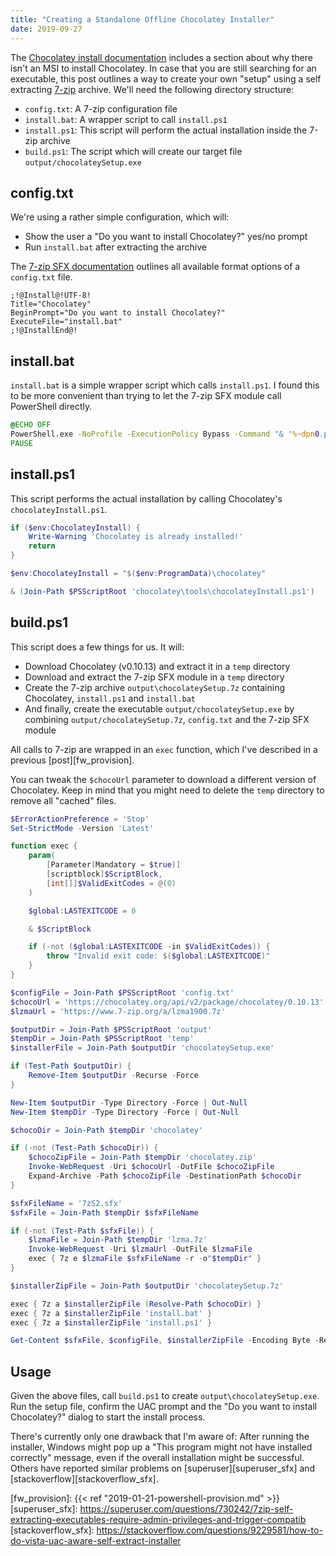 ```yaml
---
title: "Creating a Standalone Offline Chocolatey Installer"
date: 2019-09-27
---
```


The [Chocolatey install documentation][choco_msi] includes a section about why
there isn't an MSI to install Chocolatey. In case that you are still searching
for an executable, this post outlines a way to create your own "setup" using a
self extracting [7-zip][7z] archive. We'll need the following directory
structure:

- `config.txt`: A 7-zip configuration file
- `install.bat`: A wrapper script to call `install.ps1`
- `install.ps1`: This script will perform the actual installation inside the
  7-zip archive
- `build.ps1`: The script which will create our target file `output/chocolateySetup.exe`

## config.txt

We're using a rather simple configuration, which will:

- Show the user a "Do you want to install Chocolatey?" yes/no prompt
- Run `install.bat` after extracting the archive

The [7-zip SFX documentation][doc_sfx] outlines all available format options of
a `config.txt` file.

``` text
;!@Install@!UTF-8!
Title="Chocolatey"
BeginPrompt="Do you want to install Chocolatey?"
ExecuteFile="install.bat"
;!@InstallEnd@!
```

## install.bat

`install.bat` is a simple wrapper script which calls `install.ps1`. I found this
to be more convenient than trying to let the 7-zip SFX module call PowerShell
directly.

``` cmd
@ECHO OFF
PowerShell.exe -NoProfile -ExecutionPolicy Bypass -Command "& '%~dpn0.ps1'"
PAUSE
```

## install.ps1

This script performs the actual installation by calling Chocolatey's
`chocolateyInstall.ps1`.

``` powershell
if ($env:ChocolateyInstall) {
    Write-Warning 'Chocolatey is already installed!'
    return
}

$env:ChocolateyInstall = "$($env:ProgramData)\chocolatey"

& (Join-Path $PSScriptRoot 'chocolatey\tools\chocolateyInstall.ps1')
```

## build.ps1

This script does a few things for us. It will:

- Download Chocolatey (v0.10.13) and extract it in a `temp` directory
- Download and extract the 7-zip SFX module in a `temp` directory
- Create the 7-zip archive `output\chocolateySetup.7z` containing Chocolatey,
  `install.ps1` and `install.bat`
- And finally, create the executable `output/chocolateySetup.exe` by combining
  `output/chocolateySetup.7z`, `config.txt` and the 7-zip SFX module

All calls to 7-zip are wrapped in an `exec` function, which I've described in a
previous [post][fw_provision].

You can tweak the `$chocoUrl` parameter to download a different version of
Chocolatey. Keep in mind that you might need to delete the `temp` directory to
remove all "cached" files.

``` powershell
$ErrorActionPreference = 'Stop'
Set-StrictMode -Version 'Latest'

function exec {
    param(
        [Parameter(Mandatory = $true)]
        [scriptblock]$ScriptBlock,
        [int[]]$ValidExitCodes = @(0)
    )

    $global:LASTEXITCODE = 0

    & $ScriptBlock

    if (-not ($global:LASTEXITCODE -in $ValidExitCodes)) {
        throw "Invalid exit code: $($global:LASTEXITCODE)"
    }
}

$configFile = Join-Path $PSScriptRoot 'config.txt'
$chocoUrl = 'https://chocolatey.org/api/v2/package/chocolatey/0.10.13'
$lzmaUrl = 'https://www.7-zip.org/a/lzma1900.7z'

$outputDir = Join-Path $PSScriptRoot 'output'
$tempDir = Join-Path $PSScriptRoot 'temp'
$installerFile = Join-Path $outputDir 'chocolateySetup.exe'

if (Test-Path $outputDir) {
    Remove-Item $outputDir -Recurse -Force
}

New-Item $outputDir -Type Directory -Force | Out-Null
New-Item $tempDir -Type Directory -Force | Out-Null

$chocoDir = Join-Path $tempDir 'chocolatey'

if (-not (Test-Path $chocoDir)) {
    $chocoZipFile = Join-Path $tempDir 'chocolatey.zip'
    Invoke-WebRequest -Uri $chocoUrl -OutFile $chocoZipFile
    Expand-Archive -Path $chocoZipFile -DestinationPath $chocoDir
}

$sfxFileName = '7zS2.sfx'
$sfxFile = Join-Path $tempDir $sfxFileName

if (-not (Test-Path $sfxFile)) {
    $lzmaFile = Join-Path $tempDir 'lzma.7z'
    Invoke-WebRequest -Uri $lzmaUrl -OutFile $lzmaFile
    exec { 7z e $lzmaFile $sfxFileName -r -o"$tempDir" }
}

$installerZipFile = Join-Path $outputDir 'chocolateySetup.7z'

exec { 7z a $installerZipFile (Resolve-Path $chocoDir) }
exec { 7z a $installerZipFile 'install.bat' }
exec { 7z a $installerZipFile 'install.ps1' }

Get-Content $sfxFile, $configFile, $installerZipFile -Encoding Byte -Read 512 | Set-Content $installerFile -Encoding Byte
```

## Usage

Given the above files, call `build.ps1` to create `output\chocolateySetup.exe`.
Run the setup file, confirm the UAC prompt and the "Do you want to install Chocolatey?"
dialog to start the install process.

There's currently only one drawback that I'm aware of: After running the
installer, Windows might pop up a "This program might not have installed
correctly" message, even if the overall installation might be successful. Others
have reported similar problems on [superuser][superuser_sfx] and
[stackoverflow][stackoverflow_sfx].

[choco_msi]: https://chocolatey.org/docs/installation#why-isnt-there-an-msi
[7z]: https://www.7-zip.org/
[doc_sfx]: https://sevenzip.osdn.jp/chm/cmdline/switches/sfx.htm
[fw_provision]: {{< ref "2019-01-21-powershell-provision.md" >}}
[superuser_sfx]: https://superuser.com/questions/730242/7zip-self-extracting-executables-require-admin-privileges-and-trigger-compatib
[stackoverflow_sfx]: https://stackoverflow.com/questions/9229581/how-to-do-vista-uac-aware-self-extract-installer
